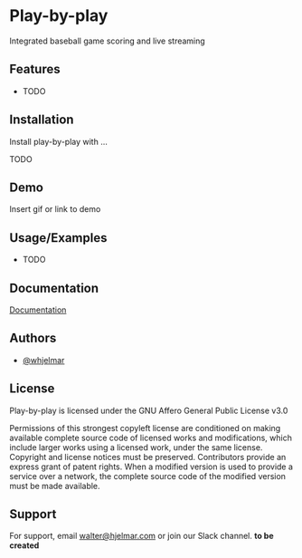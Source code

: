 
# Play-by-play

Integrated baseball game scoring and live streaming


## Features

- TODO

  
## Installation 

Install play-by-play with ...

TODO

   
## Demo

Insert gif or link to demo

  
## Usage/Examples

- TODO

  
## Documentation

[Documentation](https://linktodocumentation)

 
## Authors

- [@whjelmar](https://www.github.com/whjelmar)

  
 ## License

Play-by-play is licensed under the GNU Affero General Public License v3.0

Permissions of this strongest copyleft license are conditioned on making available complete source code of licensed works 
and modifications, which include larger works using a licensed work, under the same license. Copyright and license notices 
must be preserved. Contributors provide an express grant of patent rights. When a modified version is used to provide a 
service over a network, the complete source code of the modified version must be made available.

## Support

For support, email walter@hjelmar.com or join our Slack channel. __to be created__

